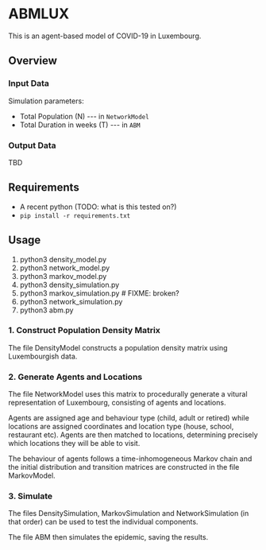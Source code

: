 # ABMLUX
This is an agent-based model of COVID-19 in Luxembourg.


## Overview

### Input Data

Simulation parameters:
 * Total Population (N) --- in `NetworkModel`
 * Total Duration in weeks (T) --- in `ABM`

### Output Data

TBD

## Requirements

 * A recent python (TODO: what is this tested on?)
 * `pip install -r requirements.txt`


## Usage

 1. python3 density\_model.py
 2. python3 network\_model.py
 3. python3 markov\_model.py
 4. python3 density\_simulation.py
 5. python3 markov\_simulation.py    # FIXME: broken?
 6. python3 network\_simulation.py
 7. python3 abm.py



### 1. Construct Population Density Matrix
The file DensityModel constructs a population density matrix using Luxembourgish data.

### 2. Generate Agents and Locations
The file NetworkModel uses this matrix to procedurally generate a vitural representation of Luxembourg, consisting of agents and locations.

 Agents are assigned age and behaviour type (child, adult or retired) while locations are assigned coordinates and location type (house, school, restaurant etc). Agents are then matched to locations, determining precisely which locations they will be able to visit.

The behaviour of agents follows a time-inhomogeneous Markov chain and the initial distribution and transition matrices are constructed in the file MarkovModel.

### 3. Simulate
The files DensitySimulation, MarkovSimulation and NetworkSimulation (in that order) can be used to test the individual components.

The file ABM then simulates the epidemic, saving the results.



